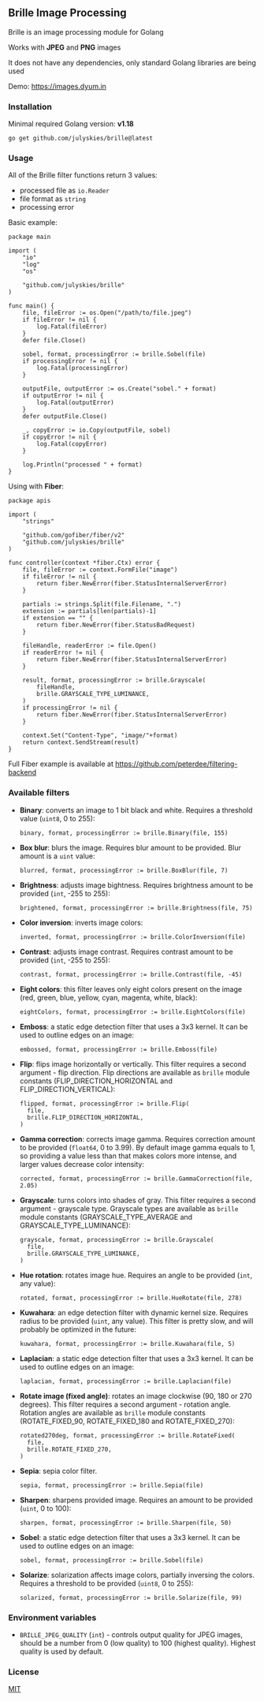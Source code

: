 ## Brille Image Processing

Brille is an image processing module for Golang

Works with **JPEG** and **PNG** images

It does not have any dependencies, only standard Golang libraries are being used

Demo: https://images.dyum.in

### Installation

Minimal required Golang version: **v1.18**

```shell script
go get github.com/julyskies/brille@latest
```

### Usage

All of the Brille filter functions return 3 values:
- processed file as `io.Reader`
- file format as `string`
- processing error 

Basic example:

```golang
package main

import (
	"io"
	"log"
	"os"

	"github.com/julyskies/brille"
)

func main() {
	file, fileError := os.Open("/path/to/file.jpeg")
	if fileError != nil {
		log.Fatal(fileError)
	}
	defer file.Close()

	sobel, format, processingError := brille.Sobel(file)
	if processingError != nil {
		log.Fatal(processingError)
	}

	outputFile, outputError := os.Create("sobel." + format)
	if outputError != nil {
		log.Fatal(outputError)
	}
	defer outputFile.Close()

	_, copyError := io.Copy(outputFile, sobel)
	if copyError != nil {
		log.Fatal(copyError)
	}
	
	log.Println("processed " + format)
}
```

Using with **Fiber**:

```golang
package apis

import (
	"strings"

	"github.com/gofiber/fiber/v2"
	"github.com/julyskies/brille"
)

func controller(context *fiber.Ctx) error {
	file, fileError := context.FormFile("image")
	if fileError != nil {
		return fiber.NewError(fiber.StatusInternalServerError)
	}

	partials := strings.Split(file.Filename, ".")
	extension := partials[len(partials)-1]
	if extension == "" {
		return fiber.NewError(fiber.StatusBadRequest)
	}

	fileHandle, readerError := file.Open()
	if readerError != nil {
		return fiber.NewError(fiber.StatusInternalServerError)
	}

	result, format, processingError := brille.Grayscale(
		fileHandle,
		brille.GRAYSCALE_TYPE_LUMINANCE,
	)
	if processingError != nil {
		return fiber.NewError(fiber.StatusInternalServerError)
	}

	context.Set("Content-Type", "image/"+format)
	return context.SendStream(result)
}
```

Full Fiber example is available at https://github.com/peterdee/filtering-backend

### Available filters

- **Binary**: converts an image to 1 bit black and white. Requires a threshold value (`uint8`, 0 to 255):

  ```golang
  binary, format, processingError := brille.Binary(file, 155)
  ```

- **Box blur**: blurs the image. Requires blur amount to be provided. Blur amount is a `uint` value:

  ```golang
  blurred, format, processingError := brille.BoxBlur(file, 7)
  ```

- **Brightness**: adjusts image bightness. Requires brightness amount to be provided (`int`, -255 to 255):

  ```golang
  brightened, format, processingError := brille.Brightness(file, 75)
  ```

- **Color inversion**: inverts image colors:

  ```golang
  inverted, format, processingError := brille.ColorInversion(file)
  ```

- **Contrast**: adjusts image contrast. Requires contrast amount to be provided (`int`, -255 to 255):

  ```golang
  contrast, format, processingError := brille.Contrast(file, -45)
  ```

- **Eight colors**: this filter leaves only eight colors present on the image (red, green, blue, yellow, cyan, magenta, white, black):

  ```golang
  eightColors, format, processingError := brille.EightColors(file)
  ```

- **Emboss**: a static edge detection filter that uses a 3x3 kernel. It can be used to outline edges on an image:

  ```golang
  embossed, format, processingError := brille.Emboss(file)
  ```

- **Flip**: flips image horizontally or vertically. This filter requires a second argument - flip direction. Flip directions are available as `brille` module constants (FLIP_DIRECTION_HORIZONTAL and FLIP_DIRECTION_VERTICAL):

  ```golang
  flipped, format, processingError := brille.Flip(
    file,
    brille.FLIP_DIRECTION_HORIZONTAL,
  )
  ```

- **Gamma correction**: corrects image gamma. Requires correction amount to be provided (`float64`, 0 to 3.99). By default image gamma equals to 1, so providing a value less than that makes colors more intense, and larger values decrease color intensity:

  ```golang
  corrected, format, processingError := brille.GammaCorrection(file, 2.05)
  ```

- **Grayscale**: turns colors into shades of gray. This filter requires a second argument - grayscale type. Grayscale types are available as `brille` module constants (GRAYSCALE_TYPE_AVERAGE and GRAYSCALE_TYPE_LUMINANCE):

  ```golang
  grayscale, format, processingError := brille.Grayscale(
    file,
    brille.GRAYSCALE_TYPE_LUMINANCE,
  )
  ```

- **Hue rotation**: rotates image hue. Requires an angle to be provided (`int`, any value):

  ```golang
  rotated, format, processingError := brille.HueRotate(file, 278)
  ```

- **Kuwahara**: an edge detection filter with dynamic kernel size. Requires radius to be provided (`uint`, any value). This filter is pretty slow, and will probably be optimized in the future:

  ```golang
  kuwahara, format, processingError := brille.Kuwahara(file, 5)
  ```

- **Laplacian**: a static edge detection filter that uses a 3x3 kernel. It can be used to outline edges on an image:

  ```golang
  laplacian, format, processingError := brille.Laplacian(file)
  ```

- **Rotate image (fixed angle)**: rotates an image clockwise (90, 180 or 270 degrees). This filter requires a second argument - rotation angle. Rotation angles are available as `brille` module constants (ROTATE_FIXED_90, ROTATE_FIXED_180 and ROTATE_FIXED_270):

  ```golang
  rotated270deg, format, processingError := brille.RotateFixed(
    file,
    brille.ROTATE_FIXED_270,
  )
  ```

- **Sepia**: sepia color filter.

  ```golang
  sepia, format, processingError := brille.Sepia(file)
  ```

- **Sharpen**: sharpens provided image. Requires an amount to be provided (`uint`, 0 to 100):

  ```golang
  sharpen, format, processingError := brille.Sharpen(file, 50)
  ```

- **Sobel**: a static edge detection filter that uses a 3x3 kernel. It can be used to outline edges on an image:

  ```golang
  sobel, format, processingError := brille.Sobel(file)
  ```

- **Solarize**: solarization affects image colors, partially inversing the colors. Requires a threshold to be provided (`uint8`, 0 to 255):

  ```golang
  solarized, format, processingError := brille.Solarize(file, 99)
  ```

### Environment variables

- `BRILLE_JPEG_QUALITY` (`int`) - controls output quality for JPEG images, should be a number from 0 (low quality) to 100 (highest quality). Highest quality is used by default.

### License

[MIT](./LICENSE.md)
